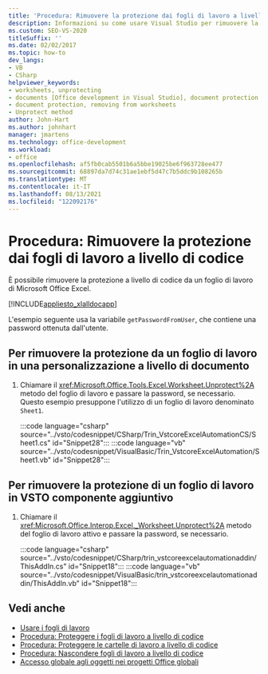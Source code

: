 ```yaml
---
title: 'Procedura: Rimuovere la protezione dai fogli di lavoro a livello di codice'
description: Informazioni su come usare Visual Studio per rimuovere la protezione a livello di codice da un Microsoft Excel foglio di lavoro.
ms.custom: SEO-VS-2020
titleSuffix: ''
ms.date: 02/02/2017
ms.topic: how-to
dev_langs:
- VB
- CSharp
helpviewer_keywords:
- worksheets, unprotecting
- documents [Office development in Visual Studio], document protection
- document protection, removing from worksheets
- Unprotect method
author: John-Hart
ms.author: johnhart
manager: jmartens
ms.technology: office-development
ms.workload:
- office
ms.openlocfilehash: af5fb0cab5501b6a5bbe19025be6f963728ee477
ms.sourcegitcommit: 68897da7d74c31ae1ebf5d47c7b5ddc9b108265b
ms.translationtype: MT
ms.contentlocale: it-IT
ms.lasthandoff: 08/13/2021
ms.locfileid: "122092176"
---
```

# <a name="how-to-programmatically-remove-protection-from-worksheets"></a>Procedura: Rimuovere la protezione dai fogli di lavoro a livello di codice
  È possibile rimuovere la protezione a livello di codice da un foglio di lavoro di Microsoft Office Excel.

 [!INCLUDE[appliesto_xlalldocapp](../vsto/includes/appliesto-xlalldocapp-md.md)]

 L'esempio seguente usa la variabile `getPasswordFromUser`, che contiene una password ottenuta dall'utente.

## <a name="to-unprotect-a-worksheet-in-a-document-level-customization"></a>Per rimuovere la protezione da un foglio di lavoro in una personalizzazione a livello di documento

1. Chiamare il <xref:Microsoft.Office.Tools.Excel.Worksheet.Unprotect%2A> metodo del foglio di lavoro e passare la password, se necessario. Questo esempio presuppone l'utilizzo di un foglio di lavoro denominato `Sheet1`.

     :::code language="csharp" source="../vsto/codesnippet/CSharp/Trin_VstcoreExcelAutomationCS/Sheet1.cs" id="Snippet28":::
     :::code language="vb" source="../vsto/codesnippet/VisualBasic/Trin_VstcoreExcelAutomation/Sheet1.vb" id="Snippet28":::

## <a name="to-unprotect-a-worksheet-in-a-vsto-add-in"></a>Per rimuovere la protezione di un foglio di lavoro in VSTO componente aggiuntivo

1. Chiamare il <xref:Microsoft.Office.Interop.Excel._Worksheet.Unprotect%2A> metodo del foglio di lavoro attivo e passare la password, se necessario.

     :::code language="csharp" source="../vsto/codesnippet/CSharp/trin_vstcoreexcelautomationaddin/ThisAddIn.cs" id="Snippet18":::
     :::code language="vb" source="../vsto/codesnippet/VisualBasic/trin_vstcoreexcelautomationaddin/ThisAddIn.vb" id="Snippet18":::

## <a name="see-also"></a>Vedi anche
- [Usare i fogli di lavoro](../vsto/working-with-worksheets.md)
- [Procedura: Proteggere i fogli di lavoro a livello di codice](../vsto/how-to-programmatically-protect-worksheets.md)
- [Procedura: Proteggere le cartelle di lavoro a livello di codice](../vsto/how-to-programmatically-protect-workbooks.md)
- [Procedura: Nascondere fogli di lavoro a livello di codice](../vsto/how-to-programmatically-hide-worksheets.md)
- [Accesso globale agli oggetti nei progetti Office globali](../vsto/global-access-to-objects-in-office-projects.md)

